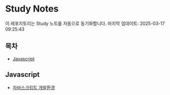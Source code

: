 # Study Notes

이 레포지토리는 Study 노트를 자동으로 동기화합니다. 마지막 업데이트: 2025-03-17 09:25:43

## 목차

- [Javascript](#javascript)


## Javascript

- [자바스크립트 개발환경](https://softourr.github.io/posts/javascript/%EC%9E%90%EB%B0%94%EC%8A%A4%ED%81%AC%EB%A6%BD%ED%8A%B8-%EA%B0%9C%EB%B0%9C%ED%99%98%EA%B2%BD/)
